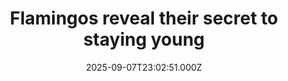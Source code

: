 ---
title: "Flamingos reveal their secret to staying young"
date: 2025-09-07T23:02:51.000Z
category: Health
externalLink: "https://www.sciencedaily.com/releases/2025/09/250907172614.htm"
image: ""
excerpt: "Some animals don’t age at the same pace, and flamingos may hold the key to why. A decades-long study in France reveals that resident flamingos, which stay put, enjoy early-life advantages but pay later with accelerated aging, while migratory flamingos endure early hardships yet age more slowly. This surprising link between movement and longevity challenges old assumptions and offers new…"
---